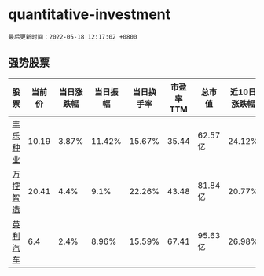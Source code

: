 # quantitative-investment

`最后更新时间：2022-05-18 12:17:02 +0800`

## 强势股票

|股票|当前价|当日涨跌幅|当日振幅|当日换手率|市盈率TTM|总市值|近10日涨跌幅|
|----|----|----|----|----|----|----|----|
|[丰乐种业](https://xueqiu.com/S/SZ000713)|10.19|3.87%|11.42%|15.67%|35.44|62.57亿|24.12%|
|[万控智造](https://xueqiu.com/S/SH603070)|20.41|4.4%|9.1%|22.26%|43.48|81.84亿|20.77%|
|[英利汽车](https://xueqiu.com/S/SH601279)|6.4|2.4%|8.96%|15.59%|67.41|95.63亿|26.98%|
